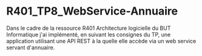 # R401_TP8_WebService-Annuaire
Dans le cadre de la ressource R401 Architecture logicielle du BUT Informatique j'ai implémenté, en suivant les consignes du TP, une application utilisant une API REST à la quelle elle accède via un web service servant d'annuaire.
